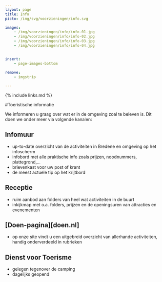 ```yaml
---
layout: page
title: Info
picto: /img/svg/voorzieningen/info.svg

images:
    - /img/voorzieningen/info/info-01.jpg
    - /img/voorzieningen/info/info-02.jpg
    - /img/voorzieningen/info/info-03.jpg
    - /img/voorzieningen/info/info-04.jpg
    

insert:
    - page-images-bottom
    
remove:
    - imgstrip

---
```


{% include links.md %}

#Toeristische informatie

We informeren u graag over wat er in de omgeving zoal te beleven is. Dit doen we onder meer via volgende kanalen:

## Infomuur
- up-to-date overzicht van de activiteiten in Bredene en omgeving op het infoscherm
- infobord met alle praktische info zoals prijzen, noodnummers, plattegrond,...
- brievenkast voor uw post of krant
- de meest actuele tip op het krijtbord

## Receptie
- ruim aanbod aan folders van heel wat activiteiten in de buurt
- inkijkmap met o.a. folders, prijzen en de openingsuren van attracties en evenementen 

## [Doen-pagina][doen.nl]
- op onze site vindt u een uitgebreid overzicht van allerhande activiteiten, handig onderverdeeld in rubrieken


## Dienst voor Toerisme
- gelegen tegenover de camping
- dagelijks geopend
